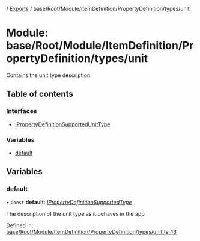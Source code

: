 [](../README.md) / [Exports](../modules.md) / base/Root/Module/ItemDefinition/PropertyDefinition/types/unit

# Module: base/Root/Module/ItemDefinition/PropertyDefinition/types/unit

Contains the unit type description

## Table of contents

### Interfaces

- [IPropertyDefinitionSupportedUnitType](../interfaces/base_root_module_itemdefinition_propertydefinition_types_unit.ipropertydefinitionsupportedunittype.md)

### Variables

- [default](base_root_module_itemdefinition_propertydefinition_types_unit.md#default)

## Variables

### default

• `Const` **default**: [*IPropertyDefinitionSupportedType*](../interfaces/base_root_module_itemdefinition_propertydefinition_types.ipropertydefinitionsupportedtype.md)

The description of the unit type as it behaves in the app

Defined in: [base/Root/Module/ItemDefinition/PropertyDefinition/types/unit.ts:43](https://github.com/onzag/itemize/blob/3efa2a4a/base/Root/Module/ItemDefinition/PropertyDefinition/types/unit.ts#L43)
